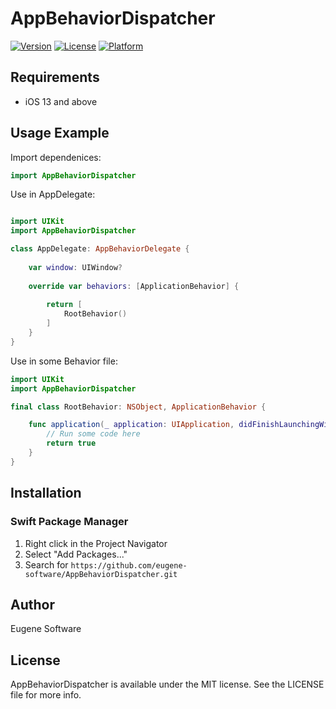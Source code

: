 # AppBehaviorDispatcher

[![Version](https://img.shields.io/cocoapods/v/AppBehaviorDispatcher.svg?style=flat)](https://cocoapods.org/pods/AppBehaviorDispatcher)
[![License](https://img.shields.io/cocoapods/l/AppBehaviorDispatcher.svg?style=flat)](https://cocoapods.org/pods/AppBehaviorDispatcher)
[![Platform](https://img.shields.io/cocoapods/p/AppBehaviorDispatcher.svg?style=flat)](https://cocoapods.org/pods/AppBehaviorDispatcher)

## Requirements 

- iOS 13 and above

## Usage Example

Import dependenices:

```swift
import AppBehaviorDispatcher
```

Use in AppDelegate:

```swift

import UIKit
import AppBehaviorDispatcher

class AppDelegate: AppBehaviorDelegate {
    
    var window: UIWindow?
    
    override var behaviors: [ApplicationBehavior] {
        
        return [
            RootBehavior()
        ]
    }
}
```

Use in some Behavior file:

```swift
import UIKit
import AppBehaviorDispatcher

final class RootBehavior: NSObject, ApplicationBehavior {

    func application(_ application: UIApplication, didFinishLaunchingWithOptions launchOptions: [UIApplication.LaunchOptionsKey : Any]? = nil) -> Bool {
        // Run some code here
        return true
    }
}
```

## Installation

### Swift Package Manager
1. Right click in the Project Navigator
2. Select "Add Packages..."
3. Search for ```https://github.com/eugene-software/AppBehaviorDispatcher.git```

## Author

Eugene Software

## License

AppBehaviorDispatcher is available under the MIT license. See the LICENSE file for more info.
